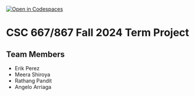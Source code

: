 [![Open in Codespaces](https://classroom.github.com/assets/launch-codespace-2972f46106e565e64193e422d61a12cf1da4916b45550586e14ef0a7c637dd04.svg)](https://classroom.github.com/open-in-codespaces?assignment_repo_id=16544429)
# CSC 667/867 Fall 2024 Term Project

## Team Members

- Erik Perez
- Meera Shiroya
- Rathang Pandit 
- Angelo Arriaga
